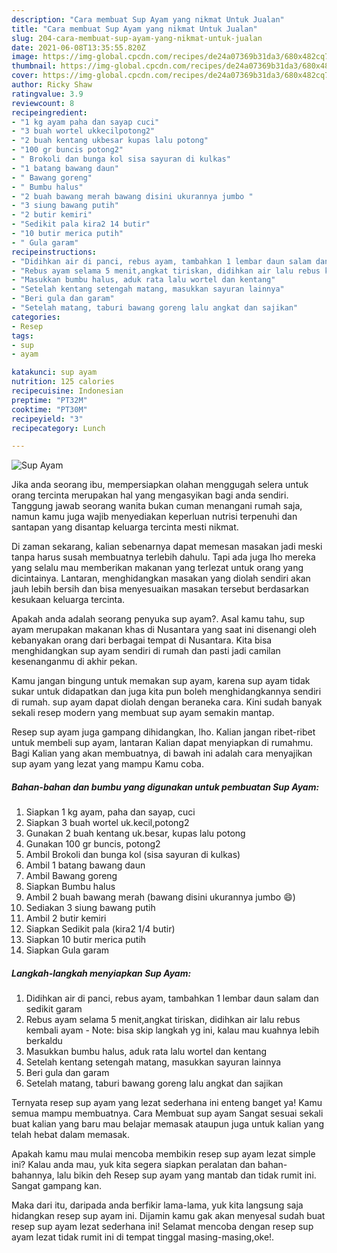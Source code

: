 ```yaml
---
description: "Cara membuat Sup Ayam yang nikmat Untuk Jualan"
title: "Cara membuat Sup Ayam yang nikmat Untuk Jualan"
slug: 204-cara-membuat-sup-ayam-yang-nikmat-untuk-jualan
date: 2021-06-08T13:35:55.820Z
image: https://img-global.cpcdn.com/recipes/de24a07369b31da3/680x482cq70/sup-ayam-foto-resep-utama.jpg
thumbnail: https://img-global.cpcdn.com/recipes/de24a07369b31da3/680x482cq70/sup-ayam-foto-resep-utama.jpg
cover: https://img-global.cpcdn.com/recipes/de24a07369b31da3/680x482cq70/sup-ayam-foto-resep-utama.jpg
author: Ricky Shaw
ratingvalue: 3.9
reviewcount: 8
recipeingredient:
- "1 kg ayam paha dan sayap cuci"
- "3 buah wortel ukkecilpotong2"
- "2 buah kentang ukbesar kupas lalu potong"
- "100 gr buncis potong2"
- " Brokoli dan bunga kol sisa sayuran di kulkas"
- "1 batang bawang daun"
- " Bawang goreng"
- " Bumbu halus"
- "2 buah bawang merah bawang disini ukurannya jumbo "
- "3 siung bawang putih"
- "2 butir kemiri"
- "Sedikit pala kira2 14 butir"
- "10 butir merica putih"
- " Gula garam"
recipeinstructions:
- "Didihkan air di panci, rebus ayam, tambahkan 1 lembar daun salam dan sedikit garam"
- "Rebus ayam selama 5 menit,angkat tiriskan, didihkan air lalu rebus kembali ayam  Note: bisa skip langkah yg ini, kalau mau kuahnya lebih berkaldu"
- "Masukkan bumbu halus, aduk rata lalu wortel dan kentang"
- "Setelah kentang setengah matang, masukkan sayuran lainnya"
- "Beri gula dan garam"
- "Setelah matang, taburi bawang goreng lalu angkat dan sajikan"
categories:
- Resep
tags:
- sup
- ayam

katakunci: sup ayam 
nutrition: 125 calories
recipecuisine: Indonesian
preptime: "PT32M"
cooktime: "PT30M"
recipeyield: "3"
recipecategory: Lunch

---
```



![Sup Ayam](https://img-global.cpcdn.com/recipes/de24a07369b31da3/680x482cq70/sup-ayam-foto-resep-utama.jpg)

Jika anda seorang ibu, mempersiapkan olahan menggugah selera untuk orang tercinta merupakan hal yang mengasyikan bagi anda sendiri. Tanggung jawab seorang  wanita bukan cuman menangani rumah saja, namun kamu juga wajib menyediakan keperluan nutrisi terpenuhi dan santapan yang disantap keluarga tercinta mesti nikmat.

Di zaman  sekarang, kalian sebenarnya dapat memesan masakan jadi meski tanpa harus susah membuatnya terlebih dahulu. Tapi ada juga lho mereka yang selalu mau memberikan makanan yang terlezat untuk orang yang dicintainya. Lantaran, menghidangkan masakan yang diolah sendiri akan jauh lebih bersih dan bisa menyesuaikan masakan tersebut berdasarkan kesukaan keluarga tercinta. 



Apakah anda adalah seorang penyuka sup ayam?. Asal kamu tahu, sup ayam merupakan makanan khas di Nusantara yang saat ini disenangi oleh kebanyakan orang dari berbagai tempat di Nusantara. Kita bisa menghidangkan sup ayam sendiri di rumah dan pasti jadi camilan kesenanganmu di akhir pekan.

Kamu jangan bingung untuk memakan sup ayam, karena sup ayam tidak sukar untuk didapatkan dan juga kita pun boleh menghidangkannya sendiri di rumah. sup ayam dapat diolah dengan beraneka cara. Kini sudah banyak sekali resep modern yang membuat sup ayam semakin mantap.

Resep sup ayam juga gampang dihidangkan, lho. Kalian jangan ribet-ribet untuk membeli sup ayam, lantaran Kalian dapat menyiapkan di rumahmu. Bagi Kalian yang akan membuatnya, di bawah ini adalah cara menyajikan sup ayam yang lezat yang mampu Kamu coba.

<!--inarticleads1-->

##### Bahan-bahan dan bumbu yang digunakan untuk pembuatan Sup Ayam:

1. Siapkan 1 kg ayam, paha dan sayap, cuci
1. Siapkan 3 buah wortel uk.kecil,potong2
1. Gunakan 2 buah kentang uk.besar, kupas lalu potong
1. Gunakan 100 gr buncis, potong2
1. Ambil  Brokoli dan bunga kol (sisa sayuran di kulkas)
1. Ambil 1 batang bawang daun
1. Ambil  Bawang goreng
1. Siapkan  Bumbu halus
1. Ambil 2 buah bawang merah (bawang disini ukurannya jumbo 😄)
1. Sediakan 3 siung bawang putih
1. Ambil 2 butir kemiri
1. Siapkan Sedikit pala (kira2 1/4 butir)
1. Siapkan 10 butir merica putih
1. Siapkan  Gula garam




<!--inarticleads2-->

##### Langkah-langkah menyiapkan Sup Ayam:

1. Didihkan air di panci, rebus ayam, tambahkan 1 lembar daun salam dan sedikit garam
1. Rebus ayam selama 5 menit,angkat tiriskan, didihkan air lalu rebus kembali ayam  - Note: bisa skip langkah yg ini, kalau mau kuahnya lebih berkaldu
1. Masukkan bumbu halus, aduk rata lalu wortel dan kentang
1. Setelah kentang setengah matang, masukkan sayuran lainnya
1. Beri gula dan garam
1. Setelah matang, taburi bawang goreng lalu angkat dan sajikan




Ternyata resep sup ayam yang lezat sederhana ini enteng banget ya! Kamu semua mampu membuatnya. Cara Membuat sup ayam Sangat sesuai sekali buat kalian yang baru mau belajar memasak ataupun juga untuk kalian yang telah hebat dalam memasak.

Apakah kamu mau mulai mencoba membikin resep sup ayam lezat simple ini? Kalau anda mau, yuk kita segera siapkan peralatan dan bahan-bahannya, lalu bikin deh Resep sup ayam yang mantab dan tidak rumit ini. Sangat gampang kan. 

Maka dari itu, daripada anda berfikir lama-lama, yuk kita langsung saja hidangkan resep sup ayam ini. Dijamin kamu gak akan menyesal sudah buat resep sup ayam lezat sederhana ini! Selamat mencoba dengan resep sup ayam lezat tidak rumit ini di tempat tinggal masing-masing,oke!.

